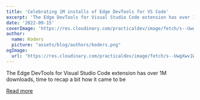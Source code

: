 ```yaml
---
title: 'Celebrating 1M installs of Edge DevTools for VS Code'
excerpt: 'The Edge DevTools for Visual Studio Code extension has over 1M downloads, time to recap a bit how it came to be'
date: '2022-09-15'
coverImage: 'https://res.cloudinary.com/practicaldev/image/fetch/s--UwgXwv1W--/c_imagga_scale,f_auto,fl_progressive,h_420,q_auto,w_1000/https://dev-to-uploads.s3.amazonaws.com/uploads/articles/nm6rnr9h8llav0s9n69v.png'
author:
  name: Koders
  picture: "assets/blog/authors/koders.png"
ogImage:
  url: 'https://res.cloudinary.com/practicaldev/image/fetch/s--UwgXwv1W--/c_imagga_scale,f_auto,fl_progressive,h_420,q_auto,w_1000/https://dev-to-uploads.s3.amazonaws.com/uploads/articles/nm6rnr9h8llav0s9n69v.png'
---
```


The Edge DevTools for Visual Studio Code extension has over 1M downloads, time to recap a bit how it came to be

[Read more](https://dev.to/codepo8/celebrating-1m-installs-of-edge-devtools-for-vs-code-45o9)
